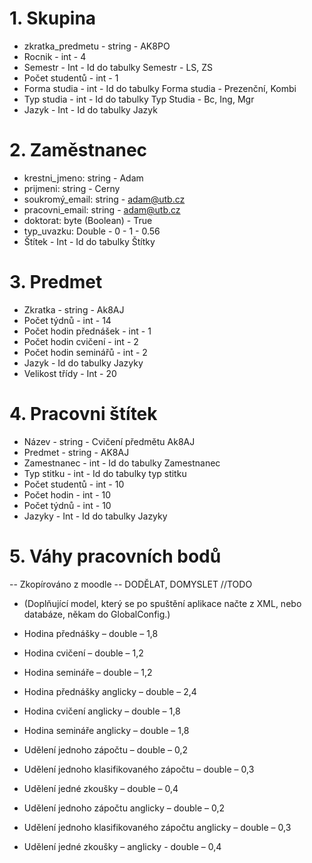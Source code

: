# 1. Skupina
- zkratka_predmetu - string - AK8PO
- Rocnik - int - 4
- Semestr - Int - Id do tabulky Semestr - LS, ZS
- Počet studentů - int - 1
- Forma studia - int - Id do tabulky Forma studia - Prezenční, Kombi
- Typ studia - int - Id do tabulky Typ Studia - Bc, Ing, Mgr
- Jazyk - Int - Id do tabulky Jazyk
# 2. Zaměstnanec
- krestni_jmeno: string - Adam
- prijmeni: string - Cerny
- soukromý_email: string - adam@utb.cz
- pracovni_email: string - adam@utb.cz
- doktorat: byte (Boolean) - True
- typ_uvazku: Double - 0 - 1 - 0.56
- Štítek - Int - Id do tabulky Štítky
# 3. Predmet
- Zkratka - string - Ak8AJ
- Počet týdnů - int - 14
- Počet hodin přednášek - int - 1
- Počet hodin cvičení - int - 2
- Počet hodin seminářů - int - 2
- Jazyk - Id do tabulky Jazyky
- Velikost třídy - Int - 20

# 4. Pracovni štítek
- Název - string - Cvičení předmětu Ak8AJ
- Predmet - string - AK8AJ
- Zamestnanec - int - Id do tabulky Zamestnanec
- Typ stitku - int - Id do tabulky typ stitku
- Počet studentů - int - 10
- Počet hodin - int - 10
- Počet týdnů - int - 10
- Jazyky - Int - Id do tabulky Jazyky

# 5. Váhy pracovních bodů
-- Zkopírováno z moodle
-- DODĚLAT, DOMYSLET
//TODO

- (Doplňující model, který se po spuštění aplikace načte z XML, nebo databáze, někam do GlobalConfig.)

- Hodina přednášky – double – 1,8
- Hodina cvičení – double – 1,2
- Hodina semináře – double – 1,2
- Hodina přednášky anglicky – double – 2,4
- Hodina cvičení anglicky – double – 1,8
- Hodina semináře anglicky – double – 1,8
- Udělení jednoho zápočtu – double – 0,2
- Udělení jednoho klasifikovaného zápočtu – double – 0,3
- Udělení jedné zkoušky – double – 0,4
- Udělení jednoho zápočtu anglicky – double – 0,2
- Udělení jednoho klasifikovaného zápočtu anglicky – double – 0,3
- Udělení jedné zkoušky – anglicky - double – 0,4
